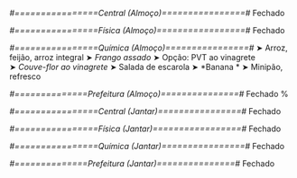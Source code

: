 
*#================Central (Almoço)================#*
Fechado

*#================Física (Almoço)=================#*
Fechado

*#================Química (Almoço)================#*
➤ Arroz, feijão, arroz integral
➤ *Frango assado*
➤ Opção: PVT ao vinagrete   
➤ *Couve-flor ao vinagrete*
➤ Salada de escarola 
➤ *Banana *
➤ Minipão, refresco

*#==============Prefeitura (Almoço)===============#*
Fechado
%

*#================Central (Jantar)================#*
Fechado

*#================Física (Jantar)=================#*
Fechado

*#================Química (Jantar)================#*
Fechado

*#==============Prefeitura (Jantar)===============#*
Fechado
